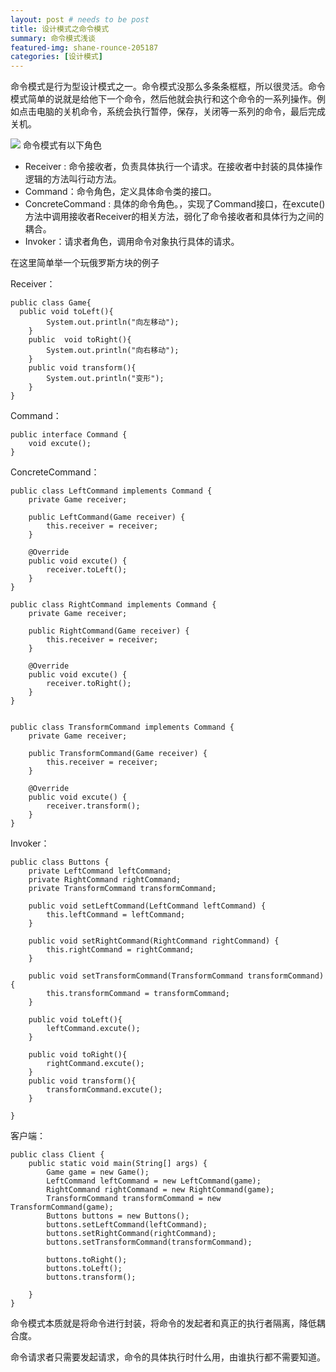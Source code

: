 ```yaml
---
layout: post # needs to be post
title: 设计模式之命令模式
summary: 命令模式浅谈
featured-img: shane-rounce-205187
categories: [设计模式]
---
```

命令模式是行为型设计模式之一。命令模式没那么多条条框框，所以很灵活。命令模式简单的说就是给他下一个命令，然后他就会执行和这个命令的一系列操作。例如点击电脑的关机命令，系统会执行暂停，保存，关闭等一系列的命令，最后完成关机。

![](http://opsprcvob.bkt.clouddn.com/%E5%91%BD%E4%BB%A4%E6%A8%A1%E5%BC%8F.png)
命令模式有以下角色

- Receiver : 命令接收者，负责具体执行一个请求。在接收者中封装的具体操作逻辑的方法叫行动方法。
- Command：命令角色，定义具体命令类的接口。
- ConcreteCommand : 具体的命令角色。，实现了Command接口，在excute()方法中调用接收者Receiver的相关方法，弱化了命令接收者和具体行为之间的耦合。
- Invoker：请求者角色，调用命令对象执行具体的请求。

在这里简单举一个玩俄罗斯方块的例子

Receiver：
```
public class Game{
  public void toLeft(){
        System.out.println("向左移动");
    }
    public  void toRight(){
        System.out.println("向右移动");
    }
    public void transform(){
        System.out.println("变形");
    }
}
```
Command：
```
public interface Command {
    void excute();
}
```
ConcreteCommand：
```
public class LeftCommand implements Command {
    private Game receiver;

    public LeftCommand(Game receiver) {
        this.receiver = receiver;
    }

    @Override
    public void excute() {
        receiver.toLeft();
    }
}

public class RightCommand implements Command {
    private Game receiver;

    public RightCommand(Game receiver) {
        this.receiver = receiver;
    }

    @Override
    public void excute() {
        receiver.toRight();
    }
}


public class TransformCommand implements Command {
    private Game receiver;

    public TransformCommand(Game receiver) {
        this.receiver = receiver;
    }

    @Override
    public void excute() {
        receiver.transform();
    }
}
```
Invoker：
```
public class Buttons {
    private LeftCommand leftCommand;
    private RightCommand rightCommand;
    private TransformCommand transformCommand;

    public void setLeftCommand(LeftCommand leftCommand) {
        this.leftCommand = leftCommand;
    }

    public void setRightCommand(RightCommand rightCommand) {
        this.rightCommand = rightCommand;
    }

    public void setTransformCommand(TransformCommand transformCommand) {
        this.transformCommand = transformCommand;
    }

    public void toLeft(){
        leftCommand.excute();
    }

    public void toRight(){
        rightCommand.excute();
    }
    public void transform(){
        transformCommand.excute();
    }

}
```
客户端：
```
public class Client {
    public static void main(String[] args) {
        Game game = new Game();
        LeftCommand leftCommand = new LeftCommand(game);
        RightCommand rightCommand = new RightCommand(game);
        TransformCommand transformCommand = new TransformCommand(game);
        Buttons buttons = new Buttons();
        buttons.setLeftCommand(leftCommand);
        buttons.setRightCommand(rightCommand);
        buttons.setTransformCommand(transformCommand);

        buttons.toRight();
        buttons.toLeft();
        buttons.transform();

    }
}
```

命令模式本质就是将命令进行封装，将命令的发起者和真正的执行者隔离，降低耦合度。

命令请求者只需要发起请求，命令的具体执行时什么用，由谁执行都不需要知道。
